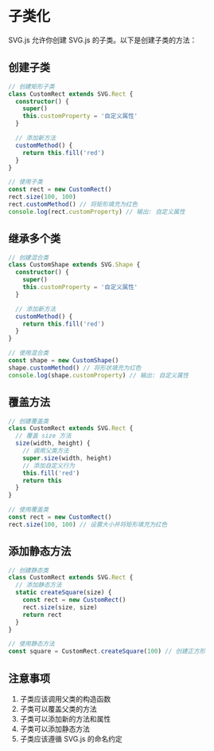 # 子类化

SVG.js 允许你创建 SVG.js 的子类。以下是创建子类的方法：

## 创建子类

```ts
// 创建矩形子类
class CustomRect extends SVG.Rect {
  constructor() {
    super()
    this.customProperty = '自定义属性'
  }

  // 添加新方法
  customMethod() {
    return this.fill('red')
  }
}

// 使用子类
const rect = new CustomRect()
rect.size(100, 100)
rect.customMethod() // 将矩形填充为红色
console.log(rect.customProperty) // 输出: 自定义属性
```

## 继承多个类

```ts
// 创建混合类
class CustomShape extends SVG.Shape {
  constructor() {
    super()
    this.customProperty = '自定义属性'
  }

  // 添加新方法
  customMethod() {
    return this.fill('red')
  }
}

// 使用混合类
const shape = new CustomShape()
shape.customMethod() // 将形状填充为红色
console.log(shape.customProperty) // 输出: 自定义属性
```

## 覆盖方法

```ts
// 创建覆盖类
class CustomRect extends SVG.Rect {
  // 覆盖 size 方法
  size(width, height) {
    // 调用父类方法
    super.size(width, height)
    // 添加自定义行为
    this.fill('red')
    return this
  }
}

// 使用覆盖类
const rect = new CustomRect()
rect.size(100, 100) // 设置大小并将矩形填充为红色
```

## 添加静态方法

```ts
// 创建静态类
class CustomRect extends SVG.Rect {
  // 添加静态方法
  static createSquare(size) {
    const rect = new CustomRect()
    rect.size(size, size)
    return rect
  }
}

// 使用静态方法
const square = CustomRect.createSquare(100) // 创建正方形
```

## 注意事项

1. 子类应该调用父类的构造函数
2. 子类可以覆盖父类的方法
3. 子类可以添加新的方法和属性
4. 子类可以添加静态方法
5. 子类应该遵循 SVG.js 的命名约定
